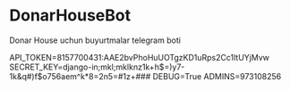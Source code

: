 # DonarHouseBot
Donar House uchun buyurtmalar telegram boti


API_TOKEN=8157700431:AAE2bvPhoHuUOTgzKD1uRps2Cc1ltUYjMvw
SECRET_KEY=django-in;mkl;mklknz1k+h$=)y7-1k&q#)f$o756aem^k*8=2n5=#1z+###
DEBUG=True
ADMINS=973108256